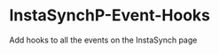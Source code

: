 InstaSynchP-Event-Hooks
=======================

Add hooks to all the events on the InstaSynch page
